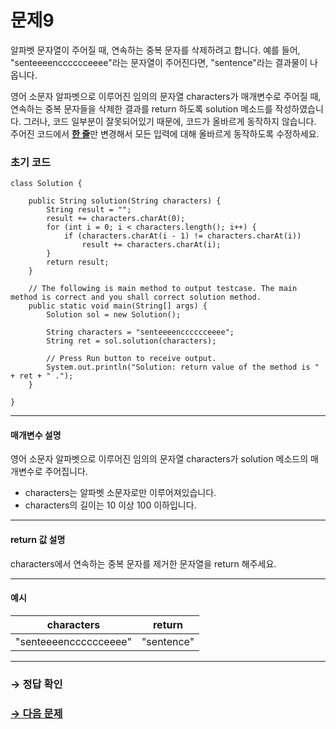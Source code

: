 # 문제9

알파벳 문자열이 주어질 때, 연속하는 중복 문자를 삭제하려고 합니다. 예를 들어, "senteeeencccccceeee"라는 문자열이 주어진다면, "sentence"라는 결과물이 나옵니다.

영어 소문자 알파벳으로 이루어진 임의의 문자열 characters가 매개변수로 주어질 때, 연속하는 중복 문자들을 삭제한 결과를 return 하도록 solution 메소드를 작성하였습니다. 그러나, 코드 일부분이 잘못되어있기 때문에, 코드가 올바르게 동작하지 않습니다. 주어진 코드에서 <u>**한 줄**</u>만 변경해서 모든 입력에 대해 올바르게 동작하도록 수정하세요.

### 초기 코드

```
class Solution {

    public String solution(String characters) {
        String result = "";
        result += characters.charAt(0);
        for (int i = 0; i < characters.length(); i++) {
            if (characters.charAt(i - 1) != characters.charAt(i))
                result += characters.charAt(i);
        }
        return result;
    }

    // The following is main method to output testcase. The main method is correct and you shall correct solution method.
    public static void main(String[] args) {
        Solution sol = new Solution();
        
        String characters = "senteeeencccccceeee";
        String ret = sol.solution(characters);

        // Press Run button to receive output.
        System.out.println("Solution: return value of the method is " + ret + " .");
    }
    
}
```

---

#### 매개변수 설명
영어 소문자 알파벳으로 이루어진 임의의 문자열 characters가 solution 메소드의 매개변수로 주어집니다. 

* characters는 알파벳 소문자로만 이루어져있습니다.
* characters의 길이는 10 이상 100 이하입니다.

---

#### return 값 설명
characters에서 연속하는 중복 문자를 제거한 문자열을 return 해주세요.

---

#### 예시

| characters                  | return    |
|-------------------------|-----------|
| "senteeeencccccceeee" | "sentence" |

---

### → 정답 확인

### [→ 다음 문제](https://github.com/tnehf18/cosPro/blob/main/java/ex_2nd/ex_2nd_01/no_10/ "cosPro 2급 Java 1차 10번 문제")
